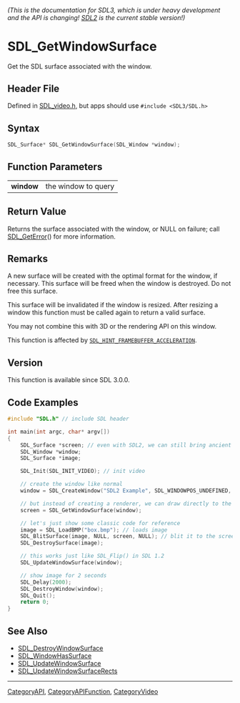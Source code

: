 ###### (This is the documentation for SDL3, which is under heavy development and the API is changing! [SDL2](https://wiki.libsdl.org/SDL2/) is the current stable version!)
# SDL_GetWindowSurface

Get the SDL surface associated with the window.

## Header File

Defined in [SDL_video.h](https://github.com/libsdl-org/SDL/blob/main/include/SDL3/SDL_video.h), but apps should use `#include <SDL3/SDL.h>`

## Syntax

```c
SDL_Surface* SDL_GetWindowSurface(SDL_Window *window);

```

## Function Parameters

|                |                     |
| -------------- | ------------------- |
| **window**     | the window to query |

## Return Value

Returns the surface associated with the window, or NULL on failure; call
[SDL_GetError](SDL_GetError)() for more information.

## Remarks

A new surface will be created with the optimal format for the window, if
necessary. This surface will be freed when the window is destroyed. Do not
free this surface.

This surface will be invalidated if the window is resized. After resizing a
window this function must be called again to return a valid surface.

You may not combine this with 3D or the rendering API on this window.

This function is affected by
[`SDL_HINT_FRAMEBUFFER_ACCELERATION`](SDL_HINT_FRAMEBUFFER_ACCELERATION).

## Version

This function is available since SDL 3.0.0.

## Code Examples

```c++
#include "SDL.h" // include SDL header

int main(int argc, char* argv[])
{
    SDL_Surface *screen; // even with SDL2, we can still bring ancient code back
    SDL_Window *window;
    SDL_Surface *image;

    SDL_Init(SDL_INIT_VIDEO); // init video

    // create the window like normal
    window = SDL_CreateWindow("SDL2 Example", SDL_WINDOWPOS_UNDEFINED, SDL_WINDOWPOS_UNDEFINED, 640, 480, 0);

    // but instead of creating a renderer, we can draw directly to the screen
    screen = SDL_GetWindowSurface(window);

    // let's just show some classic code for reference
    image = SDL_LoadBMP("box.bmp"); // loads image
    SDL_BlitSurface(image, NULL, screen, NULL); // blit it to the screen
    SDL_DestroySurface(image);

    // this works just like SDL_Flip() in SDL 1.2
    SDL_UpdateWindowSurface(window);

    // show image for 2 seconds
    SDL_Delay(2000);
    SDL_DestroyWindow(window);
    SDL_Quit();
    return 0;
}
```

## See Also

* [SDL_DestroyWindowSurface](SDL_DestroyWindowSurface)
* [SDL_WindowHasSurface](SDL_WindowHasSurface)
* [SDL_UpdateWindowSurface](SDL_UpdateWindowSurface)
* [SDL_UpdateWindowSurfaceRects](SDL_UpdateWindowSurfaceRects)

----
[CategoryAPI](CategoryAPI), [CategoryAPIFunction](CategoryAPIFunction), [CategoryVideo](CategoryVideo)


